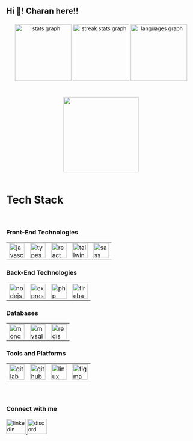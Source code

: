 <h2 align="left">Hi 👋! Charan here!!</h2>

###

<div align="center">
  <img src="https://github-readme-stats.vercel.app/api?username=RaiDevX8&theme=dark&hide_border=false&include_all_commits=true&count_private=false" height="150" alt="stats graph" />
  <img src="https://github-readme-streak-stats.herokuapp.com/?user=RaiDevX8&theme=dark&hide_border=false" height="150" alt="streak stats graph" />
  <img src="https://github-readme-stats.vercel.app/api/top-langs/?username=RaiDevX8&theme=dark&hide_border=false&include_all_commits=true&count_private=false&layout=compact" height="150" alt="languages graph" />
</div>

###

<br clear="both">

<div align="center">
  <img align="center" height="200" src="https://media.giphy.com/media/suqg0jRPpDMze/giphy.gif?cid=790b7611t7ans4i8rnd3h0vnusuhys8iqsxqjg8kt4qvoa5q&ep=v1_gifs_search&rid=giphy.gif&ct=g" />
</div>

<br clear="both">

<h1>Tech Stack</h1>
<br>

<div align="left">
  <h3>Front-End Technologies</h3>
  <table>
    <tr>
      <td><img src="https://cdn.jsdelivr.net/gh/devicons/devicon/icons/javascript/javascript-original.svg" height="40" alt="javascript logo" /></td>
      <td><img src="https://cdn.jsdelivr.net/gh/devicons/devicon/icons/typescript/typescript-original.svg" height="40" alt="typescript logo" /></td>
      <td><img src="https://cdn.jsdelivr.net/gh/devicons/devicon/icons/react/react-original.svg" height="40" alt="react logo" /></td>
      <td><img src="https://cdn.jsdelivr.net/gh/devicons/devicon/icons/tailwindcss/tailwindcss-original-wordmark.svg" height="40" alt="tailwindcss logo" /></td>
      <td><img src="https://cdn.jsdelivr.net/gh/devicons/devicon/icons/sass/sass-original.svg" height="40" alt="sass logo" /></td>
    </tr>
  </table>
</div>

<div align="left">
  <h3>Back-End Technologies</h3>
  <table>
    <tr>
      <td><img src="https://cdn.jsdelivr.net/gh/devicons/devicon/icons/nodejs/nodejs-original.svg" height="40" alt="nodejs logo" /></td>
      <td><img src="https://cdn.jsdelivr.net/gh/devicons/devicon/icons/express/express-original.svg" height="40" alt="express logo" /></td>
      <td><img src="https://cdn.jsdelivr.net/gh/devicons/devicon/icons/php/php-original.svg" height="40" alt="php logo" /></td>
      <td><img src="https://cdn.jsdelivr.net/gh/devicons/devicon/icons/firebase/firebase-plain.svg" height="40" alt="firebase logo" /></td>
    </tr>
  </table>
</div>

<div align="left">
  <h3>Databases</h3>
  <table>
    <tr>
      <td><img src="https://cdn.jsdelivr.net/gh/devicons/devicon/icons/mongodb/mongodb-original.svg" height="40" alt="mongodb logo" /></td>
      <td><img src="https://cdn.jsdelivr.net/gh/devicons/devicon/icons/mysql/mysql-original.svg" height="40" alt="mysql logo" /></td>
      <td><img src="https://cdn.jsdelivr.net/gh/devicons/devicon/icons/redis/redis-original.svg" height="40" alt="redis logo" /></td>
    </tr>
  </table>
</div>

<div align="left">
  <h3>Tools and Platforms</h3>
  <table>
    <tr>
      <td><img src="https://cdn.jsdelivr.net/gh/devicons/devicon/icons/gitlab/gitlab-original.svg" height="40" alt="gitlab logo" /></td>
      <td><img src="https://cdn.jsdelivr.net/gh/devicons/devicon/icons/github/github-original.svg" height="40" alt="github logo" /></td>
      <td><img src="https://cdn.jsdelivr.net/gh/devicons/devicon/icons/linux/linux-original.svg" height="40" alt="linux logo" /></td>
      <td><img src="https://cdn.jsdelivr.net/gh/devicons/devicon/icons/figma/figma-original.svg" height="40" alt="figma logo" /></td>
    </tr>
  </table>
</div>

###

<br clear="both">

###

<div align="left">
  <h3>Connect with me</h3>
  <a href="https://www.linkedin.com/in/charan-rai2024/" target="_blank">
    <img src="https://raw.githubusercontent.com/maurodesouza/profile-readme-generator/master/src/assets/icons/social/linkedin/default.svg" width="52" height="40" alt="linkedin logo" />
  </a>
  <a href="https://discordapp.com/users/charan_rai" target="_blank">
    <img src="https://raw.githubusercontent.com/maurodesouza/profile-readme-generator/master/src/assets/icons/social/discord/default.svg" width="52" height="40" alt="discord logo" />
  </a>
</div>

###


